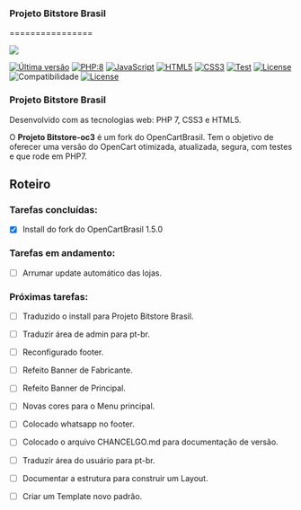 <!--
**bitstore-brasil/bitstore-brasil** is a ✨ _special_ ✨ repository because its `README.md` (this file) appears on your GitHub profile.

Here are some ideas to get you started:

- 🔭 I’m currently working on ...
- 🌱 I’m currently learning ...
- 👯 I’m looking to collaborate on ...
- 🤔 I’m looking for help with ...
- 💬 Ask me about ...
- 📫 How to reach me: ...
- 😄 Pronouns: ...
- ⚡ Fun fact: ...
- 👋 
-->

### Projeto Bitstore Brasil
================

<img src="https://github.com/bitstore-brasil/bitstore-brasil/blob/main/img/bitstore-font-code.svg">
<p align="left">
    <a href="./CHANGELOG.md"><img src="https://github.com/bitstore-brasil/bitstore-brasil/blob/main/img/bitstoreversion.svg" alt="Última versão"></a>
    <a href="https://www.php.net/releases/8.0/pt_BR.php" target="_blank"><img src="https://github.com/bitstore-brasil/bitstore-brasil/blob/main/img/php.svg" alt="PHP:8"></a>
    <a href="https://www.javascript.com/" target="_blank"><img src="https://github.com/bitstore-brasil/bitstore-brasil/blob/main/img/javascript.svg" alt="JavaScript"></a>
    <a href="https://www.w3schools.com/html/"><img src="https://github.com/bitstore-brasil/bitstore-brasil/blob/main/img/html5.svg" alt="HTML5"></a>
    <a href="https://www.w3schools.com/css/" target="_blank"><img src="https://github.com/bitstore-brasil/bitstore-brasil/blob/main/img/css3.svg" alt="CSS3"></a>
    <a href="https://github.com" target="_blank"><img src="https://github.com/bitstore-brasil/bitstore-brasil/blob/main/img/test.svg" alt="Test"></a>
    <a href="https://www.gnu.org/licenses/gpl-3.0.pt-br.html" target="_blank"><img src="https://github.com/bitstore-brasil/bitstore-brasil/blob/main/img/licenca.svg" alt="License"></a>
    <img src="https://img.shields.io/badge/opencart-3.0.3.3-blue.svg" alt="Compatibilidade">
    <a href="https://www.opencartbrasil.com.br/" target="_blank"><img src="https://github.com/bitstore-brasil/bitstore-brasil/blob/main/img/opencartbrasilversion.svg" alt="License"></a>
</p>

### Projeto Bitstore Brasil

Desenvolvido com as tecnologias web: PHP 7, CSS3 e HTML5.

O **Projeto Bitstore-oc3** é um fork do OpenCartBrasil.
Tem o objetivo de oferecer uma versão do OpenCart otimizada, atualizada, segura, com testes e que rode em PHP7.

## Roteiro

### Tarefas concluídas:
- [x] Install do fork do OpenCartBrasil 1.5.0

### Tarefas em andamento:

- [ ] Arrumar update automático das lojas.

### Próximas tarefas:

- [ ] Traduzido o install para Projeto Bitstore Brasil.
- [ ] Traduzir área de admin para pt-br.
- [ ] Reconfigurado footer.
- [ ] Refeito Banner de Fabricante.
- [ ] Refeito Banner de Principal.
- [ ] Novas cores para o Menu principal.
- [ ] Colocado whatsapp no footer.
- [ ] Colocado o arquivo CHANCELGO.md para documentação de versão.
- [ ] Traduzir área do usuário para pt-br.
- [ ] Documentar a estrutura para construir um Layout.
- [ ] Criar um Template novo padrão.

